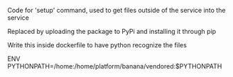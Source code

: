 Code for 'setup' command, used to get files outside of the service into the service

Replaced by uploading the package to PyPi and installing it through pip


Write this inside dockerfile to have python recognize the files
 
ENV PYTHONPATH=/home:/home/platform/banana/vendored:$PYTHONPATH
